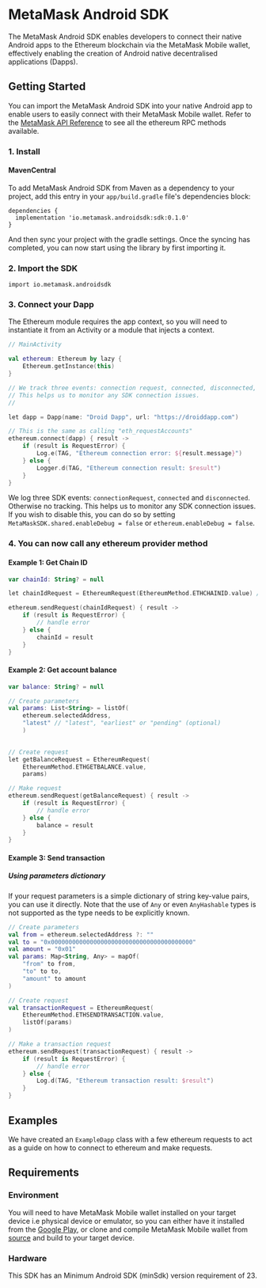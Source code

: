 # MetaMask Android SDK
The MetaMask Android SDK enables developers to connect their native Android apps to the Ethereum blockchain via the MetaMask Mobile wallet, effectively enabling the creation of Android native decentralised applications (Dapps).

## Getting Started
You can import the MetaMask Android SDK into your native Android app to enable users to easily connect with their MetaMask Mobile wallet. Refer to the [MetaMask API Reference](https://c0f4f41c-2f55-4863-921b-sdk-docs.github.io/guide/rpc-api.html#table-of-contents) to see all the ethereum RPC methods available.

### 1. Install

#### MavenCentral
To add MetaMask Android SDK from Maven as a dependency to your project, add this entry in your `app/build.gradle` file's dependencies block: 
```
dependencies {
  implementation 'io.metamask.androidsdk:sdk:0.1.0'
}

```
And then sync your project with the gradle settings. Once the syncing has completed, you can now start using the library by first importing it.

### 2. Import the SDK
```
import io.metamask.androidsdk
```

### 3. Connect your Dapp
The Ethereum module requires the app context, so you will need to instantiate it from an Activity or a module that injects a context.
```kotlin
// MainActivity

val ethereum: Ethereum by lazy {
    Ethereum.getInstance(this)
}

// We track three events: connection request, connected, disconnected, otherwise no tracking. 
// This helps us to monitor any SDK connection issues. 
//  

let dapp = Dapp(name: "Droid Dapp", url: "https://droiddapp.com")

// This is the same as calling "eth_requestAccounts"
ethereum.connect(dapp) { result ->
    if (result is RequestError) {
        Log.e(TAG, "Ethereum connection error: ${result.message}")
    } else {
        Logger.d(TAG, "Ethereum connection result: $result")
    }
}
```

We log three SDK events: `connectionRequest`, `connected` and `disconnected`. Otherwise no tracking. This helps us to monitor any SDK connection issues. If you wish to disable this, you can do so by setting `MetaMaskSDK.shared.enableDebug = false` or `ethereum.enableDebug = false`.


### 4. You can now call any ethereum provider method

#### Example 1: Get Chain ID
```kotlin
var chainId: String? = null

let chainIdRequest = EthereumRequest(EthereumMethod.ETHCHAINID.value) // or EthereumRequest("eth_chainId")

ethereum.sendRequest(chainIdRequest) { result ->
    if (result is RequestError) {
        // handle error
    } else {
        chainId = result
    }
}
```


#### Example 2: Get account balance
```kotlin
var balance: String? = null

// Create parameters
val params: List<String> = listOf(
    ethereum.selectedAddress, 
    "latest" // "latest", "earliest" or "pending" (optional)
    )

  
// Create request  
let getBalanceRequest = EthereumRequest(
    EthereumMethod.ETHGETBALANCE.value,
    params)

// Make request
ethereum.sendRequest(getBalanceRequest) { result ->
    if (result is RequestError) {
        // handle error
    } else {
        balance = result
    }
}
```

#### Example 3: Send transaction
##### Using parameters dictionary
If your request parameters is a simple dictionary of string key-value pairs, you can use it directly. Note that the use of `Any` or even `AnyHashable` types is not supported as the type needs to be explicitly known.

```kotlin
// Create parameters
val from = ethereum.selectedAddress ?: ""
val to = "0x0000000000000000000000000000000000000000"
val amount = "0x01"
val params: Map<String, Any> = mapOf(
    "from" to from,
    "to" to to,
    "amount" to amount
)

// Create request
val transactionRequest = EthereumRequest(
    EthereumMethod.ETHSENDTRANSACTION.value,
    listOf(params)
)

// Make a transaction request
ethereum.sendRequest(transactionRequest) { result ->
    if (result is RequestError) {
        // handle error
    } else {
        Log.d(TAG, "Ethereum transaction result: $result")
    }
} 
```

## Examples
We have created an `ExampleDapp` class with a few ethereum requests to act as a guide on how to connect to ethereum and make requests. 

## Requirements
### Environment
You will need to have MetaMask Mobile wallet installed on your target device i.e physical device or emulator, so you can either have it installed from the [Google Play](https://play.google.com/store/apps/details?id=io.metamask), or clone and compile MetaMask Mobile wallet from [source](https://github.com/MetaMask/metamask-mobile) and build to your target device. 

### Hardware
This SDK has an Minimum Android SDK (minSdk) version requirement of 23.